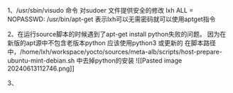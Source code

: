 
 1、/usr/sbin/visudo 命令
	 对sudoer 文件提供安全的修改
	 lxh ALL = NOPASSWD: /usr/bin/apt-get 表示lxh可以无需密码就可以使用aptget指令

2、在运行source脚本的时候遇到了apt-get install python失败的问题。
	因为在新版的apt源中不包含老版本python 应该使用python3 或更新的
	在脚本路径中，/home/lxh/workspace/yocto/sources/meta-alb/scripts/host-prepare-ubuntu-mint-debian.sh  中去掉python的安装
	![[Pasted image 20240613112746.png]]

3、